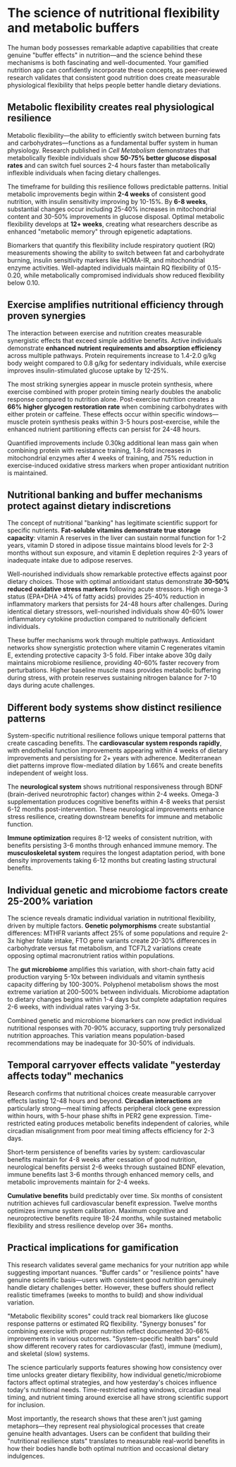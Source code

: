 # The science of nutritional flexibility and metabolic buffers

The human body possesses remarkable adaptive capabilities that create genuine "buffer effects" in nutrition—and the science behind these mechanisms is both fascinating and well-documented. Your gamified nutrition app can confidently incorporate these concepts, as peer-reviewed research validates that consistent good nutrition does create measurable physiological flexibility that helps people better handle dietary deviations.

## Metabolic flexibility creates real physiological resilience  

Metabolic flexibility—the ability to efficiently switch between burning fats and carbohydrates—functions as a fundamental buffer system in human physiology. Research published in *Cell Metabolism* demonstrates that metabolically flexible individuals show **50-75% better glucose disposal rates** and can switch fuel sources 2-4 hours faster than metabolically inflexible individuals when facing dietary challenges.

The timeframe for building this resilience follows predictable patterns. Initial metabolic improvements begin within **2-4 weeks** of consistent good nutrition, with insulin sensitivity improving by 10-15%. By **6-8 weeks**, substantial changes occur including 25-40% increases in mitochondrial content and 30-50% improvements in glucose disposal. Optimal metabolic flexibility develops at **12+ weeks**, creating what researchers describe as enhanced "metabolic memory" through epigenetic adaptations.

Biomarkers that quantify this flexibility include respiratory quotient (RQ) measurements showing the ability to switch between fat and carbohydrate burning, insulin sensitivity markers like HOMA-IR, and mitochondrial enzyme activities. Well-adapted individuals maintain RQ flexibility of 0.15-0.20, while metabolically compromised individuals show reduced flexibility below 0.10.

## Exercise amplifies nutritional efficiency through proven synergies

The interaction between exercise and nutrition creates measurable synergistic effects that exceed simple additive benefits. Active individuals demonstrate **enhanced nutrient requirements and absorption efficiency** across multiple pathways. Protein requirements increase to 1.4-2.0 g/kg body weight compared to 0.8 g/kg for sedentary individuals, while exercise improves insulin-stimulated glucose uptake by 12-25%.

The most striking synergies appear in muscle protein synthesis, where exercise combined with proper protein timing nearly doubles the anabolic response compared to nutrition alone. Post-exercise nutrition creates a **66% higher glycogen restoration rate** when combining carbohydrates with either protein or caffeine. These effects occur within specific windows—muscle protein synthesis peaks within 3-5 hours post-exercise, while the enhanced nutrient partitioning effects can persist for 24-48 hours.

Quantified improvements include 0.30kg additional lean mass gain when combining protein with resistance training, 1.8-fold increases in mitochondrial enzymes after 4 weeks of training, and 75% reduction in exercise-induced oxidative stress markers when proper antioxidant nutrition is maintained.

## Nutritional banking and buffer mechanisms protect against dietary indiscretions

The concept of nutritional "banking" has legitimate scientific support for specific nutrients. **Fat-soluble vitamins demonstrate true storage capacity**: vitamin A reserves in the liver can sustain normal function for 1-2 years, vitamin D stored in adipose tissue maintains blood levels for 2-3 months without sun exposure, and vitamin E depletion requires 2-3 years of inadequate intake due to adipose reserves.

Well-nourished individuals show remarkable protective effects against poor dietary choices. Those with optimal antioxidant status demonstrate **30-50% reduced oxidative stress markers** following acute stressors. High omega-3 status (EPA+DHA >4% of fatty acids) provides 25-40% reduction in inflammatory markers that persists for 24-48 hours after challenges. During identical dietary stressors, well-nourished individuals show 40-60% lower inflammatory cytokine production compared to nutritionally deficient individuals.

These buffer mechanisms work through multiple pathways. Antioxidant networks show synergistic protection where vitamin C regenerates vitamin E, extending protective capacity 3-5 fold. Fiber intake above 30g daily maintains microbiome resilience, providing 40-60% faster recovery from perturbations. Higher baseline muscle mass provides metabolic buffering during stress, with protein reserves sustaining nitrogen balance for 7-10 days during acute challenges.

## Different body systems show distinct resilience patterns

System-specific nutritional resilience follows unique temporal patterns that create cascading benefits. The **cardiovascular system responds rapidly**, with endothelial function improvements appearing within 4 weeks of dietary improvements and persisting for 2+ years with adherence. Mediterranean diet patterns improve flow-mediated dilation by 1.66% and create benefits independent of weight loss.

The **neurological system** shows nutritional responsiveness through BDNF (brain-derived neurotrophic factor) changes within 2-4 weeks. Omega-3 supplementation produces cognitive benefits within 4-8 weeks that persist 6-12 months post-intervention. These neurological improvements enhance stress resilience, creating downstream benefits for immune and metabolic function.

**Immune optimization** requires 8-12 weeks of consistent nutrition, with benefits persisting 3-6 months through enhanced immune memory. The **musculoskeletal system** requires the longest adaptation period, with bone density improvements taking 6-12 months but creating lasting structural benefits.

## Individual genetic and microbiome factors create 25-200% variation

The science reveals dramatic individual variation in nutritional flexibility, driven by multiple factors. **Genetic polymorphisms** create substantial differences: MTHFR variants affect 25% of some populations and require 2-3x higher folate intake, FTO gene variants create 20-30% differences in carbohydrate versus fat metabolism, and TCF7L2 variations create opposing optimal macronutrient ratios within populations.

The **gut microbiome** amplifies this variation, with short-chain fatty acid production varying 5-10x between individuals and vitamin synthesis capacity differing by 100-300%. Polyphenol metabolism shows the most extreme variation at 200-500% between individuals. Microbiome adaptation to dietary changes begins within 1-4 days but complete adaptation requires 2-6 weeks, with individual rates varying 3-5x.

Combined genetic and microbiome biomarkers can now predict individual nutritional responses with 70-90% accuracy, supporting truly personalized nutrition approaches. This variation means population-based recommendations may be inadequate for 30-50% of individuals.

## Temporal carryover effects validate "yesterday affects today" mechanics

Research confirms that nutritional choices create measurable carryover effects lasting 12-48 hours and beyond. **Circadian interactions** are particularly strong—meal timing affects peripheral clock gene expression within hours, with 5-hour phase shifts in PER2 gene expression. Time-restricted eating produces metabolic benefits independent of calories, while circadian misalignment from poor meal timing affects efficiency for 2-3 days.

Short-term persistence of benefits varies by system: cardiovascular benefits maintain for 4-8 weeks after cessation of good nutrition, neurological benefits persist 2-6 weeks through sustained BDNF elevation, immune benefits last 3-6 months through enhanced memory cells, and metabolic improvements maintain for 2-4 weeks.

**Cumulative benefits** build predictably over time. Six months of consistent nutrition achieves full cardiovascular benefit expression. Twelve months optimizes immune system calibration. Maximum cognitive and neuroprotective benefits require 18-24 months, while sustained metabolic flexibility and stress resilience develop over 36+ months.

## Practical implications for gamification

This research validates several game mechanics for your nutrition app while suggesting important nuances. "Buffer cards" or "resilience points" have genuine scientific basis—users with consistent good nutrition genuinely handle dietary challenges better. However, these buffers should reflect realistic timeframes (weeks to months to build) and show individual variation.

"Metabolic flexibility scores" could track real biomarkers like glucose response patterns or estimated RQ flexibility. "Synergy bonuses" for combining exercise with proper nutrition reflect documented 30-66% improvements in various outcomes. "System-specific health bars" could show different recovery rates for cardiovascular (fast), immune (medium), and skeletal (slow) systems.

The science particularly supports features showing how consistency over time unlocks greater dietary flexibility, how individual genetic/microbiome factors affect optimal strategies, and how yesterday's choices influence today's nutritional needs. Time-restricted eating windows, circadian meal timing, and nutrient timing around exercise all have strong scientific support for inclusion.

Most importantly, the research shows that these aren't just gaming metaphors—they represent real physiological processes that create genuine health advantages. Users can be confident that building their "nutritional resilience stats" translates to measurable real-world benefits in how their bodies handle both optimal nutrition and occasional dietary indulgences.